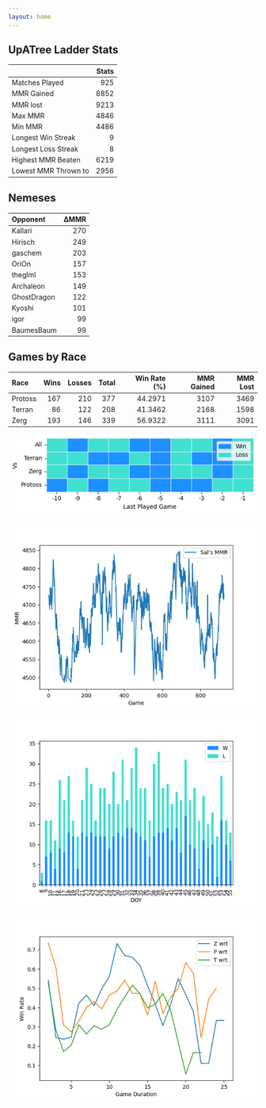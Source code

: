 ```yaml
---
layout: home
---
```


## UpATree Ladder Stats

|                      |   Stats |
|:---------------------|--------:|
| Matches Played       |     925 |
| MMR Gained           |    8852 |
| MMR lost             |    9213 |
| Max MMR              |    4846 |
| Min MMR              |    4486 |
| Longest Win Streak   |       9 |
| Longest Loss Streak  |       8 |
| Highest MMR Beaten   |    6219 |
| Lowest MMR Thrown to |    2956 |

## Nemeses

| Opponent    |   ΔMMR |
|:------------|-------:|
| Kallari     |    270 |
| Hirisch     |    249 |
| gaschem     |    203 |
| OriOn       |    157 |
| theglml     |    153 |
| Archaleon   |    149 |
| GhostDragon |    122 |
| Kyoshi      |    101 |
| igor        |     99 |
| BaumesBaum  |     99 |

## Games by Race

| Race    |   Wins |   Losses |   Total |   Win Rate (%) |   MMR Gained |   MMR Lost |
|:--------|-------:|---------:|--------:|---------------:|-------------:|-----------:|
| Protoss |    167 |      210 |     377 |        44.2971 |         3107 |       3469 |
| Terran  |     86 |      122 |     208 |        41.3462 |         2168 |       1598 |
| Zerg    |    193 |      146 |     339 |        56.9322 |         3111 |       3091 |

![Games by Race](./assets/gm_hist.png)

![Sal's MMR](./assets/MMR.png)

![Daily Stats](./assets/daily.png)

![Win Rate vs Time](./assets/r_wrt.png)

